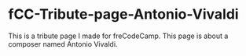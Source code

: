 # fCC-Tribute-page-Antonio-Vivaldi
This is a tribute page I made for freCodeCamp. This page is about a composer named Antonio Vivaldi.
